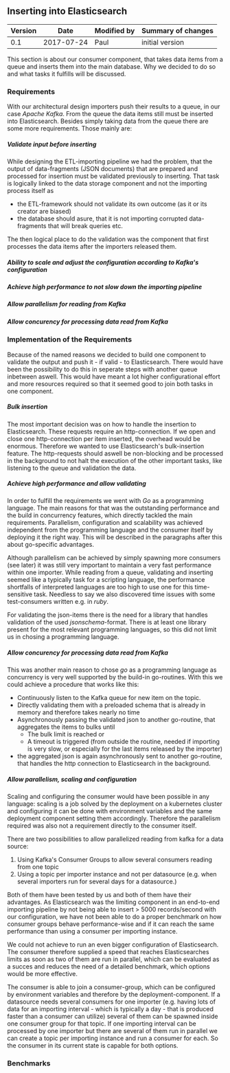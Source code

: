 ## Inserting into Elasticsearch

|Version|Date|Modified by|Summary of changes|
|-------|----|-----------|------------------|
|  0.1  | 2017-07-24 | Paul | initial version |

This section is about our consumer component, that takes data items from a queue and inserts them into the main database. Why we decided to do so and what tasks it fulfills will be discussed.


### Requirements
With our architectural design importers push their results to a queue, in our case *Apache Kafka*. From the queue the data items still must be inserted into Elasticsearch. Besides simply taking data from the queue there are some more requirements. Those mainly are:


##### Validate input before inserting 

While designing the ETL-importing pipeline we had the problem, that the output of data-fragments (JSON documents) that are prepared and processed for insertion must be validated previously to inserting. That task is logically linked to the data storage component and not the importing process itself as 

* the ETL-framework should not validate its own outcome (as it or its creator are biased)
* the database should asure, that it is not importing corrupted data-fragments that will break queries etc.

The then logical place to do the validation was the component that first processes the data items after the importers released them.

##### Ability to scale and adjust the configuration according to Kafka's configuration


##### Achieve high performance to not slow down the importing pipeline


##### Allow parallelism for reading from Kafka


##### Allow concurency for processing data read from Kafka

### Implementation of the Requirements
Because of the named reasons we decided to build one component to validate the output and push it - if valid - to Elasticsearch. There would have been the possibility to do this in seperate steps with another queue inbetween aswell. This would have meant a lot higher configurational effort and more resources required so that it seemed good to join both tasks in one component. 

##### Bulk insertion

The most important decision was on how to handle the insertion to Elasticsearch. These requests require an http-connection. If we open and close one http-connection per item inserted, the overhead would be enormous. Therefore we wanted to use Elasticsearch's bulk-insertion feature. The http-requests should aswell be non-blocking and be processed in the background to not halt the execution of the other important tasks, like listening to the queue and validation the data.

##### Achieve high performance and allow validating

In order to fulfill the requirements we went with *Go* as a programming language. The main reasons for that was the outstanding performance and the build in concurrency features, which directly tackled the main requirements. Parallelism, configuration and scalability was achieved independent from the programming language and the consumer itself by deploying it the right way. This will be described in the paragraphs after this about go-specific advantages. 

Although parallelism can be achieved by simply spawning more consumers (see later) it was still very important to maintain a very fast performance within one importer. While reading from a queue, validating and inserting seemed like a typically task for a scripting language, the performance shortfalls of interpreted languages are too high to use one for this time-sensitive task. Needless to say we also discovered time issues with some test-consumers written e.g. in *ruby*. 

For validating the json-items there is the need for a library that handles validation of the used *jsonschema*-format. There is at least one library present for the most relevant programming languages, so this did not limit us in chosing a programming language. 

##### Allow concurency for processing data read from Kafka
This was another main reason to chose *go* as a programming language as concurrency is very well supported by the build-in go-routines. With this we could achieve a procedure that works like this:

* Continuously listen to the Kafka queue for new item on the topic. 
* Directly validating them with a preloaded schema that is already in memory and therefore takes nearly no time
* Asynchronously passing the validated json to another go-routine, that aggregates the items to bulks until
	* The bulk limit is reached or
	* A timeout is triggered (from outside the routine, needed if importing is very slow, or especially for the last items released by the importer)
* the aggregated json is again asynchronously sent to another go-routine, that handles the http connection to Elasticsearch in the background.


##### Allow parallelism, scaling and configuration

Scaling and configuring the consumer would have been possible in any language: scaling is a job solved by the deployment on a kubernetes cluster and configuring it can be done with environment variables and the same deployment component setting them accordingly. Therefore the parallelism required was also not a requirement directly to the consumer itself. 

There are two possibilities to allow parallelized reading from kafka for a data source:

1. Using Kafka's Consumer Groups to allow several consumers reading from one topic
2. Using a topic per importer instance and not per datasource (e.g. when several importers run for several days for a datasource.)

Both of them have been tested by us and both of them have their advantages. As Elasticsearch was the limiting component in an end-to-end importing pipeline by not being able to insert > 5000 records/second with our configuration, we have not been able to do a proper benchmark on how consumer groups behave performance-wise and if it can reach the same performance than using a consumer per importing instance. 

We could not achieve to run an even bigger configuration of Elasticsearch. The consumer therefore supplied a speed that reaches Elasticsearches limits as soon as two of them are run in parallel, which can be evaluated as a succes and reduces the need of a detailed benchmark, which options would be more effective.

The consumer is able to join a consumer-group, which can be configured by environment variables and therefore by the deployment-component. If a datasource needs several consumers for one importer (e.g. having lots of data for an importing interval - which is typically a day - that is produced faster than a consumer can utilize) several of them can be spawned inside one consumer group for that topic. If one importing interval can be processed by one importer but there are several of them run in parallel we can create a topic per importing instance and run a consumer for each. So the consumer in its current state is capable for both options. 

### Benchmarks
